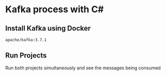# Kafka process with C#

## Install Kafka using Docker 

```console
apache/kafka:3.7.1
```

## Run Projects 
Run both projects simultaneously and see the messages being consumed
